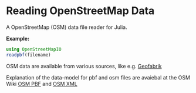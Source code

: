 # Reading OpenStreetMap Data

A OpenStreetMap (OSM) data file reader for Julia.

**Example:**

```julia
using OpenStreetMapIO
readpbf(filename)
```

OSM data are available from various sources, like e.g. [Geofabrik](https://download.geofabrik.de/)

Explanation of the data-model for pbf and osm files are avaiebal at the OSM Wiki [OSM PBF](https://wiki.openstreetmap.org/wiki/PBF_Format) and [OSM XML](https://wiki.openstreetmap.org/wiki/OSM_XML)
